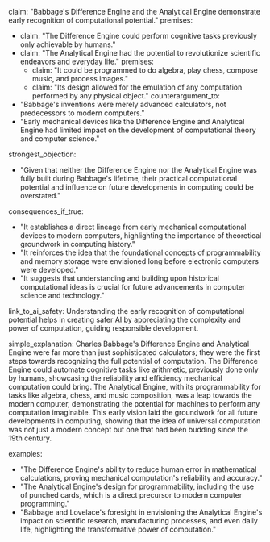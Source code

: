 claim: "Babbage's Difference Engine and the Analytical Engine demonstrate early recognition of computational potential."
premises:
  - claim: "The Difference Engine could perform cognitive tasks previously only achievable by humans."
  - claim: "The Analytical Engine had the potential to revolutionize scientific endeavors and everyday life."
    premises:
      - claim: "It could be programmed to do algebra, play chess, compose music, and process images."
      - claim: "Its design allowed for the emulation of any computation performed by any physical object."
counterargument_to:
  - "Babbage's inventions were merely advanced calculators, not predecessors to modern computers."
  - "Early mechanical devices like the Difference Engine and Analytical Engine had limited impact on the development of computational theory and computer science."

strongest_objection:
  - "Given that neither the Difference Engine nor the Analytical Engine was fully built during Babbage's lifetime, their practical computational potential and influence on future developments in computing could be overstated."

consequences_if_true:
  - "It establishes a direct lineage from early mechanical computational devices to modern computers, highlighting the importance of theoretical groundwork in computing history."
  - "It reinforces the idea that the foundational concepts of programmability and memory storage were envisioned long before electronic computers were developed."
  - "It suggests that understanding and building upon historical computational ideas is crucial for future advancements in computer science and technology."

link_to_ai_safety: Understanding the early recognition of computational potential helps in creating safer AI by appreciating the complexity and power of computation, guiding responsible development.

simple_explanation: Charles Babbage's Difference Engine and Analytical Engine were far more than just sophisticated calculators; they were the first steps towards recognizing the full potential of computation. The Difference Engine could automate cognitive tasks like arithmetic, previously done only by humans, showcasing the reliability and efficiency mechanical computation could bring. The Analytical Engine, with its programmability for tasks like algebra, chess, and music composition, was a leap towards the modern computer, demonstrating the potential for machines to perform any computation imaginable. This early vision laid the groundwork for all future developments in computing, showing that the idea of universal computation was not just a modern concept but one that had been budding since the 19th century.

examples:
  - "The Difference Engine's ability to reduce human error in mathematical calculations, proving mechanical computation's reliability and accuracy."
  - "The Analytical Engine's design for programmability, including the use of punched cards, which is a direct precursor to modern computer programming."
  - "Babbage and Lovelace's foresight in envisioning the Analytical Engine's impact on scientific research, manufacturing processes, and even daily life, highlighting the transformative power of computation."